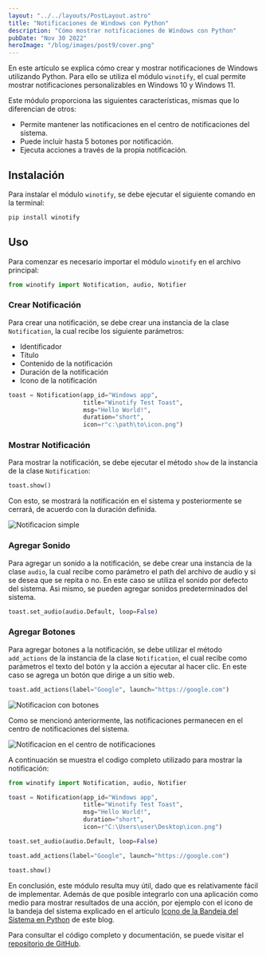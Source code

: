 ```yaml
---
layout: "../../layouts/PostLayout.astro"
title: "Notificaciones de Windows con Python"
description: "Cómo mostrar notificaciones de Windows con Python"
pubDate: "Nov 30 2022"
heroImage: "/blog/images/post9/cover.png"
---
```


En este artículo se explica cómo crear y mostrar notificaciones de Windows utilizando Python. Para ello se utiliza el módulo ``winotify``, el cual permite mostrar notificaciones personalizables en Windows 10 y Windows 11. 

Este módulo proporciona las siguientes características, mismas que lo diferencian de otros: 
- Permite mantener las notificaciones en el centro de notificaciones del sistema. 
- Puede incluir hasta 5 botones por notificación. 
- Ejecuta acciones a través de la propia notificación. 

## Instalación

Para instalar el módulo ``winotify``, se debe ejecutar el siguiente comando en la terminal: 

```bash
pip install winotify
```

## Uso

Para comenzar es necesario importar el módulo ``winotify`` en el archivo principal: 

```python
from winotify import Notification, audio, Notifier
```

### Crear Notificación 

Para crear una notificación, se debe crear una instancia de la clase ``Notification``, la cual recibe los siguiente parámetros:
- Identificador
- Título
- Contenido de la notificación
- Duración de la notificación
- Icono de la notificación

```python
toast = Notification(app_id="Windows app",
                     title="Winotify Test Toast",
                     msg="Hello World!",
                     duration="short",
                     icon=r"c:\path\to\icon.png")
```

### Mostrar Notificación

Para mostrar la notificación, se debe ejecutar el método ``show`` de la instancia de la clase ``Notification``: 

```python
toast.show()
```

Con esto, se mostrará la notificación en el sistema y posteriormente se cerrará, de acuerdo con la duración definida.

![Notificacion simple](/blog/images/post9/1.png)

### Agregar Sonido

Para agregar un sonido a la notificación, se debe crear una instancia de la clase ``audio``, la cual recibe como parámetro el path del archivo de audio y si se desea que se repita o no. En este caso se utiliza el sonido por defecto del sistema. Asi mismo, se pueden agregar sonidos predeterminados del sistema.

```python
toast.set_audio(audio.Default, loop=False)
```

### Agregar Botones

Para agregar botones a la notificación, se debe utilizar el método ``add_actions`` de la instancia de la clase ``Notification``, el cual recibe como parámetros el texto del botón y la acción a ejecutar al hacer clic. En este caso se agrega un botón que dirige a un sitio web.

```python
toast.add_actions(label="Google", launch="https://google.com")
```

![Notificacion con botones](/blog/images/post9/2.png)

Como se mencionó anteriormente, las notificaciones permanecen en el centro de notificaciones del sistema.

![Notificacion en el centro de notificaciones](/blog/images/post9/3.png)

A continuación se muestra el codigo completo utilizado para mostrar la notificación: 

```python
from winotify import Notification, audio, Notifier

toast = Notification(app_id="Windows app",
                     title="Winotify Test Toast",
                     msg="Hello World!",
                     duration="short",
                     icon=r"C:\Users\user\Desktop\icon.png")

toast.set_audio(audio.Default, loop=False)

toast.add_actions(label="Google", launch="https://google.com")

toast.show()
```
En conclusión, este módulo resulta muy útil, dado que es relativamente fácil de implementar. Además de que posible integrarlo con una aplicación como medio para mostrar resultados de una acción, por ejemplo con el icono de la bandeja del sistema explicado en el artículo [Icono de la Bandeja del Sistema en Python](https://asjordi.dev/blog/system-tray-icon-python/) de este blog.

Para consultar el código completo y documentación, se puede visitar el [repositorio de GitHub](https://github.com/versa-syahptr/winotify).